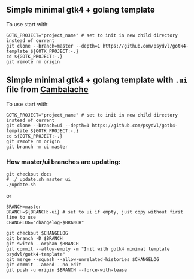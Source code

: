 ## Simple minimal gtk4 + golang template

To use start with:

``` shell
GOTK_PROJECT="project_name" # set to init in new child directory instead of current
git clone --branch=master --depth=1 https://github.com/psydvl/gotk4-template ${GOTK_PROJECT:-.}
cd ${GOTK_PROJECT:-.}
git remote rm origin
```

## Simple minimal gtk4 + golang template with `.ui` file from [Cambalache](https://flathub.org/apps/details/ar.xjuan.Cambalache)

To use start with:

``` shell
GOTK_PROJECT="project_name" # set to init in new child directory instead of current
git clone --branch=ui --depth=1 https://github.com/psydvl/gotk4-template ${GOTK_PROJECT:-.}
cd ${GOTK_PROJECT:-.}
git remote rm origin
git branch -m ui master
```

### How master/ui branches are updating:

``` shell
git checkout docs
# ./ update.sh master ui
./update.sh
```
or
``` shell
BRANCH=master
BRANCH=${BRANCH:-ui} # set to ui if empty, just copy without first line to use
CHANGELOG="changelog-$BRANCH"

git checkout $CHANGELOG
git branch -D $BRANCH
git switch --orphan $BRANCH
git commit --allow-empty -m "Init with gotk4 minimal template psydvl/gotk4-template"
git merge --squash --allow-unrelated-histories $CHANGELOG
git commit --amend --no-edit
git push -u origin $BRANCH --force-with-lease
```